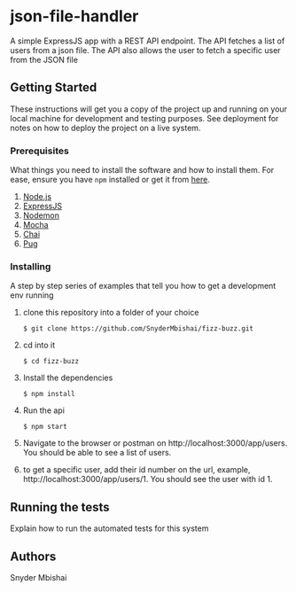 # json-file-handler
A simple ExpressJS app with a REST API endpoint. The API fetches a list of users from a json file. The API also allows the user to fetch a specific user from the JSON file

## Getting Started

These instructions will get you a copy of the project up and running on your local machine for development and testing purposes. See deployment for notes on how to deploy the project on a live system.

### Prerequisites

What things you need to install the software and how to install them. For ease, ensure you have `npm` installed or get it from [here](https://www.npmjs.com/get-npm).

 1. [Node.js](https://nodejs.org/en/download/)
 2. [ExpressJS](https://expressjs.com/)
 3. [Nodemon](https://www.npmjs.com/package/nodemon)  
 4. [Mocha](https://mochajs.org/)
 5. [Chai](https://www.chaijs.com/)
 6. [Pug](https://pugjs.org/api/getting-started.html)

### Installing

A step by step series of examples that tell you how to get a development env running

1. clone this repository into a folder of your choice

    `` $ git clone https://github.com/SnyderMbishai/fizz-buzz.git ``

2. cd into it

    `` $ cd fizz-buzz ``

3. Install the dependencies

    `` $ npm install ``
    
4. Run the api

    `` $ npm start ``
    
5. Navigate to the browser or postman on http://localhost:3000/app/users. You should be able to see a list of users. 

6. to get a specific user, add their id number on the url, example, http://localhost:3000/app/users/1. You should see the user with id 1.

## Running the tests

Explain how to run the automated tests for this system


## Authors

Snyder Mbishai
